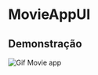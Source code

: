 # MovieAppUI


## Demonstração

![Gif Movie app](https://media.giphy.com/media/G6hsbcNDs5ZWEmcozF/giphy.gif)
